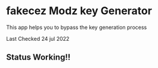 # fakecez Modz key Generator

This app helps you to bypass the key generation process


Last Checked 24 jul 2022

## Status Working!!
